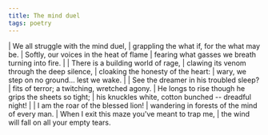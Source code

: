 ```yaml
---
title: The mind duel
tags: poetry
---
```


| We all struggle with the mind duel,
| grappling the what if, for the what may be.
| Softly, our voices in the heat of flame
| fearing what gasses we breath turning into fire.
|
| There is a building world of rage,
| clawing its venom through the deep silence,
| cloaking the honesty of the heart:
| wary, we step on no ground... lest we wake.
|
| See the dreamer in his troubled sleep?
| fits of terror; a twitching, wretched agony.
| He longs to rise though he grips the sheets so tight;
| his knuckles white, cotton bunched -- dreadful night!
|
| I am the roar of the blessed lion!
| wandering in forests of the mind of every man.
| When I exit this maze you've meant to trap me,
| the wind will fall on all your empty tears.
